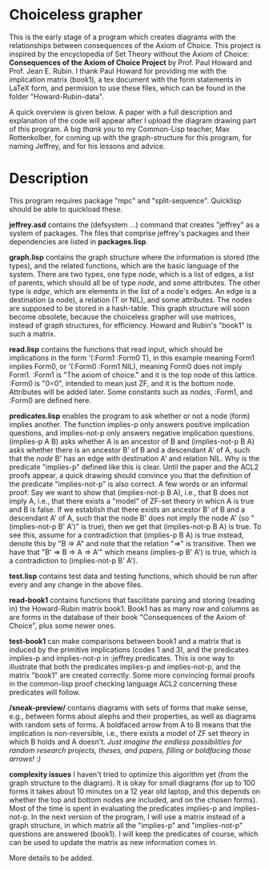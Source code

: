 # Choiceless grapher #

This is the early stage of a program which creates diagrams with the relationships between consequences of the Axiom of Choice. This project is inspired by the encyclopedia of Set Theory without the Axiom of Choice:
                          **Consequences of the Axiom of Choice Project**
by Prof. Paul Howard and Prof. Jean E. Rubin. I thank Paul Howard for providing me with the implication matrix (book1), a tex document with the form statements in LaTeX form, and permision to use these files, which can be found in the folder "Howard-Rubin-data".

A quick overview is given below. A paper with a full description and explanation of the code will appear after I upload the diagram drawing part of this program. A big *thank you* to my Common-Lisp teacher, Max Rottenkolber, for coming up with the graph-structure for this program, for naming Jeffrey, and for his lessons and advice. 

# Description
This program requires package "mpc" and "split-sequence". Quicklisp should be able to quickload these. 

**jeffrey.asd** contains the (defsystem ...) command that creates "jeffrey" as a system of packages. The files that comprise jeffrey's packages and their dependencies are listed in **packages.lisp**.

**graph.lisp** contains the graph structure where the information is stored (the types), and the related functions, which are the basic language of the system. There are two types, one type *node*, which is a list of edges, a list of parents, which should all be of type *node*, and some attributes. The other type is *edge*, which are elements in the list of a node's edges. An edge is a destination (a node), a relation (T or NIL), and some attributes. The nodes are supposed to be stored in a hash-table. This graph structure will soon become obsolete, because the choiceless grapher will use matrices, instead of graph structures, for efficiency. Howard and Rubin's "book1" is such a matrix. 

**read.lisp** contains the functions that read input, which should be implications in the form '(:Form1 :Form0 T), in this example meaning Form1 implies Form0, or '(:Form0 :Form1 NIL), meaning Form0 does not imply Form1. :Form1 is "The axiom of choice." and it is the top node of this lattice. :Form0 is "0=0", intended to mean just ZF, and it is the bottom node. Attributes will be added later. Some constants such as *nodes*, :Form1, and :Form0 are defined here.

**predicates.lisp** enables the program to ask whether or not a node (form) implies another. The function implies-p only answers positive implication questions, and implies-not-p only answers negative implication questions. (implies-p A B) asks whether A is an ancestor of B and (implies-not-p B A) asks whether there is an ancestor B' of B and a descendant A' of A, such that the *node* B' has an edge with destination A' and relation NIL. Why is the predicate "implies-p" defined like this is clear. Until the paper and the ACL2 proofs appear, a quick drawing should convince you that the definition of the predicate "implies-not-p" is also correct. A few words or an informal proof: Say we want to show that (implies-not-p B A), i.e., that B does not imply A, i.e., that there exists a "model" of ZF-set theory in whicn A is true and B is false. If we establish that there exists an ancestor B' of B and a descendant A' of A, such that the node B' does not imply the node A' (so "(implies-not-p B' A')" is true), then we get that (implies-not-p B A) is true. To see this, assume for a contradiction that (implies-p B A) is true instead, denote this by "B => A" and note that the relation "=>" is transitive. Then we have that "B' => B => A => A'" which means (implies-p B' A') is true, which is a contradiction to (implies-not-p B' A').

**test.lisp** contains test data and testing functions, which should be run after every and any change in the above files.

**read-book1** contains functions that fascilitate parsing and storing (reading in) the Howard-Rubin matrix book1. Book1 has as many row and columns as are forms in the database of their book "Consequences of the Axiom of Choice", plus some newer ones. 

**test-book1** can make comparisons between book1 and a matrix that is induced by the primitive implications (codes 1 and 3), and the predicates implies-p and implies-not-p in :jeffrey.predicates. This is one way to illustrate that both the predicates implies-p and implies-not-p, and the matrix "book1" are created correctly. Some more convincing formal proofs in the common-lisp proof checking language ACL2 concerning these predicates will follow. 

**/sneak-preview/** contains diagrams with sets of forms that make sense, e.g., between forms about alephs and their properties, as well as diagrams with random sets of forms. A boldfaced arrow from A to B means that the implication is non-reversible, i.e., there exists a model of ZF set theory in which B holds and A doesn't. *Just imagine the endless possibilities for random research projects, theses, and papers, filling or boldfacing those arrows! :)*

**complexity issues**
I haven't tried to optimize this algorithm yet (from the graph structure to the diagram). It is okay for small diagrams (for up to 100 forms it takes about 10 minutes on a 12 year old laptop, and this depends on whether the top and bottom nodes are included, and on the chosen forms). Most of the time is spent in evaluating the predicates implies-p and implies-not-p. In the next version of the program, I will use a matrix instead of a graph structure, in which matrix all the "implies-p" and "implies-not-p" questions are answered (book1). I will keep the predicates of course, which can be used to update the matrix as new information comes in. 

More details to be added.

